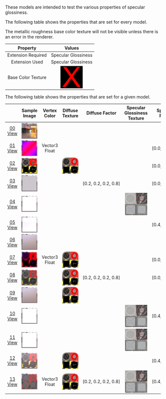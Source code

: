 These models are intended to test the various properties of specular glossiness.  

The following table shows the properties that are set for every model.  

The metallic roughness base color texture will not be visible unless there is an error in the renderer.  

| Property | **Values** |
| :---: | :---: |
| Extension Required | Specular Glossiness |
| Extension Used | Specular Glossiness |
| Base Color Texture | [<img src="Figures/Thumbnails/BaseColor_X.png" align="middle">](Textures/BaseColor_X.png) |

 
The following table shows the properties that are set for a given model.  

|   | Sample Image | Vertex Color | Diffuse Texture | Diffuse Factor | Specular Glossiness Texture | Specular Factor | Glossiness Factor |
| :---: | :---: | :---: | :---: | :---: | :---: | :---: | :---: |
| [00](Material_SpecularGlossiness_00.gltf)<br>[View](https://bghgary.github.io/glTF-Assets-Viewer/?folder=12&model=0) | [<img src="Figures/Thumbnails/Material_SpecularGlossiness_00.png" align="middle">](Figures/SampleImages/Material_SpecularGlossiness_00.png) |   |   |   |   |   |   |
| [01](Material_SpecularGlossiness_01.gltf)<br>[View](https://bghgary.github.io/glTF-Assets-Viewer/?folder=12&model=1) | [<img src="Figures/Thumbnails/Material_SpecularGlossiness_01.png" align="middle">](Figures/SampleImages/Material_SpecularGlossiness_01.png) | Vector3 Float |   |   |   | [0.0,&nbsp;0.0,&nbsp;0.0] |   |
| [02](Material_SpecularGlossiness_02.gltf)<br>[View](https://bghgary.github.io/glTF-Assets-Viewer/?folder=12&model=2) | [<img src="Figures/Thumbnails/Material_SpecularGlossiness_02.png" align="middle">](Figures/SampleImages/Material_SpecularGlossiness_02.png) |   | [<img src="Figures/Thumbnails/Diffuse_Plane.png" align="middle">](Textures/Diffuse_Plane.png) |   |   | [0.0,&nbsp;0.0,&nbsp;0.0] |   |
| [03](Material_SpecularGlossiness_03.gltf)<br>[View](https://bghgary.github.io/glTF-Assets-Viewer/?folder=12&model=3) | [<img src="Figures/Thumbnails/Material_SpecularGlossiness_03.png" align="middle">](Figures/SampleImages/Material_SpecularGlossiness_03.png) |   |   | [0.2,&nbsp;0.2,&nbsp;0.2,&nbsp;0.8] |   | [0.0,&nbsp;0.0,&nbsp;0.0] |   |
| [04](Material_SpecularGlossiness_04.gltf)<br>[View](https://bghgary.github.io/glTF-Assets-Viewer/?folder=12&model=4) | [<img src="Figures/Thumbnails/Material_SpecularGlossiness_04.png" align="middle">](Figures/SampleImages/Material_SpecularGlossiness_04.png) |   |   |   | [<img src="Figures/Thumbnails/SpecularGlossiness_Plane.png" align="middle">](Textures/SpecularGlossiness_Plane.png) |   |   |
| [05](Material_SpecularGlossiness_05.gltf)<br>[View](https://bghgary.github.io/glTF-Assets-Viewer/?folder=12&model=5) | [<img src="Figures/Thumbnails/Material_SpecularGlossiness_05.png" align="middle">](Figures/SampleImages/Material_SpecularGlossiness_05.png) |   |   |   |   | [0.4,&nbsp;0.4,&nbsp;0.4] |   |
| [06](Material_SpecularGlossiness_06.gltf)<br>[View](https://bghgary.github.io/glTF-Assets-Viewer/?folder=12&model=6) | [<img src="Figures/Thumbnails/Material_SpecularGlossiness_06.png" align="middle">](Figures/SampleImages/Material_SpecularGlossiness_06.png) |   |   |   |   |   | 0.3 |
| [07](Material_SpecularGlossiness_07.gltf)<br>[View](https://bghgary.github.io/glTF-Assets-Viewer/?folder=12&model=7) | [<img src="Figures/Thumbnails/Material_SpecularGlossiness_07.png" align="middle">](Figures/SampleImages/Material_SpecularGlossiness_07.png) | Vector3 Float | [<img src="Figures/Thumbnails/Diffuse_Plane.png" align="middle">](Textures/Diffuse_Plane.png) |   |   | [0.0,&nbsp;0.0,&nbsp;0.0] |   |
| [08](Material_SpecularGlossiness_08.gltf)<br>[View](https://bghgary.github.io/glTF-Assets-Viewer/?folder=12&model=8) | [<img src="Figures/Thumbnails/Material_SpecularGlossiness_08.png" align="middle">](Figures/SampleImages/Material_SpecularGlossiness_08.png) |   | [<img src="Figures/Thumbnails/Diffuse_Plane.png" align="middle">](Textures/Diffuse_Plane.png) | [0.2,&nbsp;0.2,&nbsp;0.2,&nbsp;0.8] |   | [0.0,&nbsp;0.0,&nbsp;0.0] |   |
| [09](Material_SpecularGlossiness_09.gltf)<br>[View](https://bghgary.github.io/glTF-Assets-Viewer/?folder=12&model=9) | [<img src="Figures/Thumbnails/Material_SpecularGlossiness_09.png" align="middle">](Figures/SampleImages/Material_SpecularGlossiness_09.png) |   | [<img src="Figures/Thumbnails/Diffuse_Plane.png" align="middle">](Textures/Diffuse_Plane.png) |   |   |   | 0.3 |
| [10](Material_SpecularGlossiness_10.gltf)<br>[View](https://bghgary.github.io/glTF-Assets-Viewer/?folder=12&model=10) | [<img src="Figures/Thumbnails/Material_SpecularGlossiness_10.png" align="middle">](Figures/SampleImages/Material_SpecularGlossiness_10.png) |   |   |   | [<img src="Figures/Thumbnails/SpecularGlossiness_Plane.png" align="middle">](Textures/SpecularGlossiness_Plane.png) | [0.4,&nbsp;0.4,&nbsp;0.4] |   |
| [11](Material_SpecularGlossiness_11.gltf)<br>[View](https://bghgary.github.io/glTF-Assets-Viewer/?folder=12&model=11) | [<img src="Figures/Thumbnails/Material_SpecularGlossiness_11.png" align="middle">](Figures/SampleImages/Material_SpecularGlossiness_11.png) |   |   |   | [<img src="Figures/Thumbnails/SpecularGlossiness_Plane.png" align="middle">](Textures/SpecularGlossiness_Plane.png) |   | 0.3 |
| [12](Material_SpecularGlossiness_12.gltf)<br>[View](https://bghgary.github.io/glTF-Assets-Viewer/?folder=12&model=12) | [<img src="Figures/Thumbnails/Material_SpecularGlossiness_12.png" align="middle">](Figures/SampleImages/Material_SpecularGlossiness_12.png) |   | [<img src="Figures/Thumbnails/Diffuse_Plane.png" align="middle">](Textures/Diffuse_Plane.png) |   |   | [0.4,&nbsp;0.4,&nbsp;0.4] | 0.3 |
| [13](Material_SpecularGlossiness_13.gltf)<br>[View](https://bghgary.github.io/glTF-Assets-Viewer/?folder=12&model=13) | [<img src="Figures/Thumbnails/Material_SpecularGlossiness_13.png" align="middle">](Figures/SampleImages/Material_SpecularGlossiness_13.png) | Vector3 Float | [<img src="Figures/Thumbnails/Diffuse_Plane.png" align="middle">](Textures/Diffuse_Plane.png) | [0.2,&nbsp;0.2,&nbsp;0.2,&nbsp;0.8] | [<img src="Figures/Thumbnails/SpecularGlossiness_Plane.png" align="middle">](Textures/SpecularGlossiness_Plane.png) | [0.4,&nbsp;0.4,&nbsp;0.4] | 0.3 |
 
